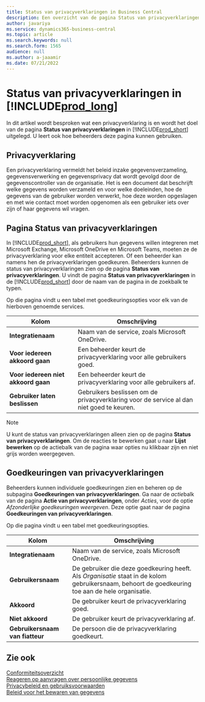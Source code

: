 ```yaml
---
title: Status van privacyverklaringen in Business Central
description: Een overzicht van de pagina Status van privacyverklaringen in Business Central
author: javariya
ms.service: dynamics365-business-central
ms.topic: article
ms.search.keywords: null
ms.search.form: 1565
audience: null
ms.author: a-jaaamir
ms.date: 07/21/2022
---
```


# <a name="privacy-notices-status-in-"></a>Status van privacyverklaringen in [!INCLUDE[prod_long](includes/prod_long.md)]

In dit artikel wordt besproken wat een privacyverklaring is en wordt het doel van de pagina **Status van privacyverklaringen** in [!INCLUDE[prod_short](includes/prod_short.md)] uitgelegd. U leert ook hoe beheerders deze pagina kunnen gebruiken.

## <a name="privacy-notice"></a>Privacyverklaring

Een privacyverklaring vermeldt het beleid inzake gegevensverzameling, gegevensverwerking en gegevensprivacy dat wordt gevolgd door de gegevenscontroller van de organisatie. Het is een document dat beschrijft welke gegevens worden verzameld en voor welke doeleinden, hoe de gegevens van de gebruiker worden verwerkt, hoe deze worden opgeslagen en met wie contact moet worden opgenomen als een gebruiker iets over zijn of haar gegevens wil vragen. 

## <a name="privacy-notices-status-page"></a>Pagina Status van privacyverklaringen

In [!INCLUDE[prod_short](includes/prod_short.md)], als gebruikers hun gegevens willen integreren met Microsoft Exchange, Microsoft OneDrive en Microsoft Teams, moeten ze de privacyverklaring voor elke entiteit accepteren. Of een beheerder kan namens hen de privacyverklaringen goedkeuren. Beheerders kunnen de status van privacyverklaringen zien op de pagina **Status van privacyverklaringen**. U vindt de pagina **Status van privacyverklaringen** in de [!INCLUDE[prod_short](includes/prod_short.md)] door de naam van de pagina in de zoekbalk te typen.  

Op die pagina vindt u een tabel met goedkeuringsopties voor elk van de hierboven genoemde services. 

| Kolom | Omschrijving |
| ----------- | ----------- | 
| **Integratienaam** | Naam van de service, zoals Microsoft OneDrive. |
| **Voor iedereen akkoord gaan** | Een beheerder keurt de privacyverklaring voor alle gebruikers goed. |
| **Voor iedereen niet akkoord gaan** | Een beheerder keurt de privacyverklaring voor alle gebruikers af. |
| **Gebruiker laten beslissen** | Gebruikers beslissen om de privacyverklaring voor de service al dan niet goed te keuren. |

> [!NOTE]
> U kunt de status van privacyverklaringen alleen zien op de pagina **Status van privacyverklaringen**. Om de reacties te bewerken gaat u naar **Lijst bewerken** op de actiebalk van de pagina waar opties nu klikbaar zijn en niet grijs worden weergegeven.

## <a name="privacy-notice-approvals"></a>Goedkeuringen van privacyverklaringen

Beheerders kunnen individuele goedkeuringen zien en beheren op de subpagina **Goedkeuringen van privacyverklaringen**. Ga naar de *actie*balk van de pagina **Actie van privacyverklaringen**, onder *Acties*, voor de optie *Afzonderlijke goedkeuringen weergeven*. Deze optie gaat naar de pagina **Goedkeuringen van privacyverklaringen**.<br>

Op die pagina vindt u een tabel met goedkeuringsopties. 

| Kolom | Omschrijving |
| ----------- | ----------- | 
| **Integratienaam** | Naam van de service, zoals Microsoft OneDrive. |
| **Gebruikersnaam** | De gebruiker die deze goedkeuring heeft. Als *Organisatie* staat in de kolom gebruikersnaam, behoort de goedkeuring toe aan de hele organisatie. 
| **Akkoord** | De gebruiker keurt de privacyverklaring goed. |
| **Niet akkoord** | De gebruiker keurt de privacyverklaring af. |
| **Gebruikersnaam van fiatteur** | De persoon die de privacyverklaring goedkeurt. |

## <a name="see-also"></a>Zie ook

[Conformiteitsoverzicht  ](/dynamics365/business-central/compliance/compliance-overview)  
[Reageren op aanvragen over persoonlijke gegevens  ](/dynamics365/business-central/admin-responding-to-requests-about-personal-data)  
[Privacybeleid en gebruiksvoorwaarden ](/dynamics365/business-central/dev-itpro/developer/readiness/readiness-checklist-i-privacypolicy-termsofuse)  
[Beleid voor het bewaren van gegevens](/dynamics365-release-plan/2020wave2/smb/dynamics365-business-central/define-retention-policies) 

